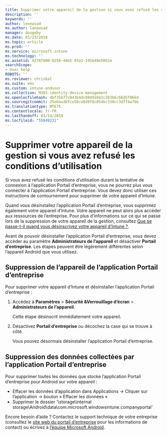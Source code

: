 ```yaml
---
title: Supprimer votre appareil de la gestion si vous avez refusé les conditions d’utilisation | Microsoft Docs
description: ''
keywords: ''
author: lenewsad
ms.author: lanewsad
manager: dougeby
ms.date: 03/23/2018
ms.topic: article
ms.prod: ''
ms.service: microsoft-intune
ms.technology: ''
ms.assetid: 4278f000-0258-4de5-93a1-195b48e5061e
searchScope:
- User help
ROBOTS: ''
ms.reviewer: chrisbal
ms.suite: ems
ms.custom: intune-enduser
ms.collection: M365-identity-device-management
ms.openlocfilehash: dbf35b77c843b4dc084916b2c283b6c66d5f066d
ms.sourcegitcommit: 25e6aa3bfce58ce8d9f8c054bc338cc3dff4a78b
ms.translationtype: MTE75
ms.contentlocale: fr-FR
ms.lasthandoff: 03/14/2019
ms.locfileid: "55849231"
---
```

# <a name="remove-your-device-from-management-if-you-declined-terms-of-use"></a>Supprimer votre appareil de la gestion si vous avez refusé les conditions d’utilisation

Si vous avez refusé les conditions d’utilisation durant la tentative de connexion à l’application Portail d’entreprise, vous ne pourrez plus vous connecter à l’application Portail d’entreprise. Vous devez donc utiliser ces instructions de contournement pour supprimer de votre appareil d’Intune.

Quand vous désinstallez l’application Portail d’entreprise, vous supprimez également votre appareil d’Intune. Votre appareil ne peut alors plus accéder aux ressources de l’entreprise. Pour plus d’informations sur ce qui se passe lors de la suppression de votre appareil de la gestion, consultez [Que se passe-t-il quand vous désinscrivez votre appareil d’Intune ?](what-happens-if-you-unenroll-your-device-from-intune-android.md).

Avant de pouvoir désinstaller l’application Portail d’entreprise, vous devez accéder au paramètre **Administrateurs de l’appareil** et désactiver **Portail d’entreprise**. Les étapes peuvent être légèrement différentes selon l’appareil Android que vous utilisez.

## <a name="removing-the-device-from-the-company-portal-app"></a>Suppression de l’appareil de l’application Portail d’entreprise

Pour supprimer votre appareil d’Intune et désinstaller l’application Portail d’entreprise :

1.  Accédez à **Paramètres** &gt; **Sécurité &amp;Verrouillage d’écran** &gt; **Administrateurs de l’appareil**.

    Cette étape désinscrit immédiatement votre appareil.

2.  Désactivez **Portail d’entreprise** ou décochez la case qui se trouve à côté.

    Vous pouvez désormais désinstaller l’application Portail d’entreprise.

## <a name="removing-data-collected-by-the-company-portal-app"></a>Suppression des données collectées par l’application Portail d’entreprise

Pour supprimer toutes les données que stocke l’application Portail d’entreprise pour Android sur votre appareil :

  - Effacer les données d’application dans Applications -> Cliquer sur l’application -> bouton « Effacer les données »
  - Supprimer le dossier '\storage\internal storage\Android\data\com.microsoft.windowsintune.companyportal'


Encore besoin d’aide ? Contactez le support technique de votre entreprise (consultez le [site web du portail d’entreprise](https://go.microsoft.com/fwlink/?linkid=2010980) pour les informations de contact) ou écrivez à <a href="mailto:wintunedroidfbk@microsoft.com?subject=I'm having unenrolling my Android device&body=Describe the issue you're experiencing here.">l’équipe Microsoft Android</a>.
